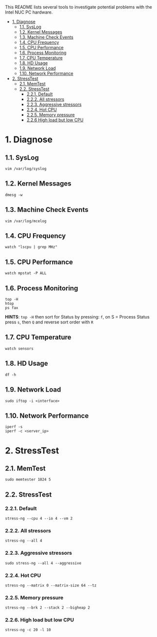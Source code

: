 This README lists several tools to investigate potential problems with the Intel NUC PC hardware.

- [1. Diagnose <a name="diag"/>](#1-diagnose--a-name--diag---)
  * [1.1. SysLog <a name="sys_log"/>](#11-syslog--a-name--sys-log---)
  * [1.2. Kernel Messages <a name="dmesg"/>](#12-kernel-messages--a-name--dmesg---)
  * [1.3. Machine Check Events <a name="mcelog"/>](#13-machine-check-events--a-name--mcelog---)
  * [1.4. CPU Frequency <a name="cpu_freq"/>](#14-cpu-frequency--a-name--cpu-freq---)
  * [1.5. CPU Performance <a name="cpu_perf"/>](#15-cpu-performance--a-name--cpu-perf---)
  * [1.6. Process Monitoring <a name="proc_monitor"/>](#16-process-monitoring--a-name--proc-monitor---)
  * [1.7. CPU Temperature <a name="cpu_temp"/>](#17-cpu-temperature--a-name--cpu-temp---)
  * [1.8. HD Usage <a name="hd_use"/>](#18-hd-usage--a-name--hd-use---)
  * [1.9. Network Load <a name="iftop"/>](#19-network-load--a-name--iftop---)
  * [1.10. Network Performance <a name="net_perf"/>](#110-network-performance--a-name--net-perf---)
- [2. StressTest <a name="stress"/>](#2-stresstest--a-name--stress---)
  * [2.1. MemTest <a name="mem_test"/>](#21-memtest--a-name--mem-test---)
  * [2.2. StressTest <a name="stress_test"/>](#22-stresstest--a-name--stress-test---)
    + [2.2.1. Default <a name="default_stress_test"/>](#221-default--a-name--default-stress-test---)
    + [2.2.2. All stressors <a name="all_stress_test"/>](#222-all-stressors--a-name--all-stress-test---)
    + [2.2.3. Aggressive stressors <a name="aggressive_stress_test"/>](#223-aggressive-stressors--a-name--aggressive-stress-test---)
    + [2.2.4. Hot CPU <a name="hot_stress_test"/>](#224-hot-cpu--a-name--hot-stress-test---)
    + [2.2.5. Memory pressure <a name="mem_stress_test"/>](#225-memory-pressure--a-name--mem-stress-test---)
    + [2.2.6  High load but low CPU <a name="load_stress_test"/>](#226-high-load-but-low-cpu--a-name--load-stress-test---)

# 1. Diagnose <a name="diag"/>
## 1.1. SysLog <a name="sys_log"/>
```
vim /var/log/syslog
```

## 1.2. Kernel Messages <a name="dmesg"/>
```
dmesg -w
```

## 1.3. Machine Check Events <a name="mcelog"/>
```
vim /var/log/mcelog
```

## 1.4. CPU Frequency <a name="cpu_freq"/>
```
watch "lscpu | grep MHz"
```

## 1.5. CPU Performance <a name="cpu_perf"/>
```
watch mpstat -P ALL
```

## 1.6. Process Monitoring <a name="proc_monitor"/>
```
top -H
htop
ps fax
```
**HINTS**: `top -H` then sort for Status by pressing: `f`, on S = Process Status press `s`, then `Q` and reverse sort order with `R`

## 1.7. CPU Temperature <a name="cpu_temp"/>
```
watch sensors
```

## 1.8. HD Usage <a name="hd_use"/>
```
df -h
```

## 1.9. Network Load <a name="iftop"/>
```
sudo iftop -i <interface>
```

## 1.10. Network Performance <a name="net_perf"/>
```
iperf -s
iperf -c <server_ip>
```

# 2. StressTest <a name="stress"/>
## 2.1. MemTest <a name="mem_test"/>
```
sudo memtester 1024 5
```

## 2.2. StressTest <a name="stress_test"/>
### 2.2.1. Default <a name="default_stress_test"/>
```
stress-ng --cpu 4 --io 4 --vm 2
```
### 2.2.2. All stressors <a name="all_stress_test"/>
```
stress-ng --all 4
```
### 2.2.3. Aggressive stressors <a name="aggressive_stress_test"/>
```
sudo stress-ng --all 4 --aggressive
```
### 2.2.4. Hot CPU <a name="hot_stress_test"/>
```
stress-ng --matrix 0 --matrix-size 64 --tz
```
### 2.2.5. Memory pressure <a name="mem_stress_test"/>
```
stress-ng --brk 2 --stack 2 --bigheap 2
```
### 2.2.6. High load but low CPU <a name="load_stress_test"/>
```
stress-ng -c 20 -l 10
```

